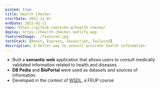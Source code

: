 ```yaml
---
pinned: true
title: Health Checker
startDate: 2021-11-01
endDate: 2022-01-21
repo: https://github.com/kiko-g/health-checker
deploy: https://health-checker.netlify.app
featuredImage: ./featured.jpg
techStack: [React, Express, Javascript, Tailwind]
description: A better way to consult accurate health information.
---
```


- Built a **semantic web** application that allows users to consult medically validated information related to health and diseases.
- **DB Pedia** and **BioPortal** were used as datasets and sources of information.
- Developed in the context of [WSDL](https://sigarra.up.pt/feup/pt/UCURR_GERAL.FICHA_UC_VIEW?pv_ocorrencia_id=486299), a FEUP course
